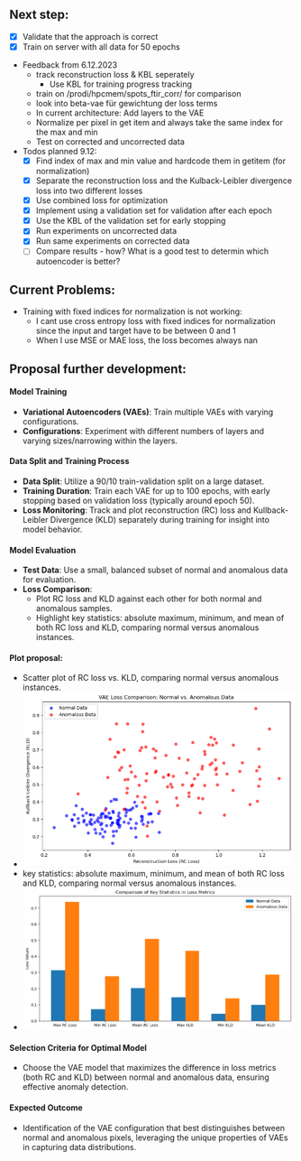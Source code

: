 ## Next step:
- [x] Validate that the approach is correct
- [x] Train on server with all data for 50 epochs
- Feedback from 6.12.2023
  - track reconstruction loss & KBL seperately
    - Use KBL for training progress tracking
  - train on /prodi/hpcmem/spots_ftir_corr/ for comparison
  - look into beta-vae für gewichtung der loss terms
  - In current architecture: Add layers to the VAE
  - Normalize per pixel in get item and always take the same index for the max and min
  - Test on corrected and uncorrected data
- Todos planned 9.12:
  - [x] Find index of max and min value and hardcode them in getitem (for normalization)
  - [x] Separate the reconstruction loss and the Kulback-Leibler divergence loss into two different losses
  - [x] Use combined loss for optimization
  - [x] Implement using a validation set for validation after each epoch
  - [x] Use the KBL of the validation set for early stopping
  - [x] Run experiments on uncorrected data
  - [x] Run same experiments on corrected data
  - [ ] Compare results - how? What is a good test to determin which autoencoder is better?

## Current Problems:
- Training with fixed indices for normalization is not working:
  - I cant use cross entropy loss with fixed indices for normalization since the input and target have to be between 0 and 1
  - When I use MSE or MAE loss, the loss becomes always nan

## Proposal further development:

#### Model Training
- **Variational Autoencoders (VAEs)**: Train multiple VAEs with varying configurations.
- **Configurations**: Experiment with different numbers of layers and varying sizes/narrowing within the layers.

#### Data Split and Training Process
- **Data Split**: Utilize a 90/10 train-validation split on a large dataset.
- **Training Duration**: Train each VAE for up to 100 epochs, with early stopping based on validation loss (typically around epoch 50).
- **Loss Monitoring**: Track and plot reconstruction (RC) loss and Kullback-Leibler Divergence (KLD) separately during training for insight into model behavior.

#### Model Evaluation
- **Test Data**: Use a small, balanced subset of normal and anomalous data for evaluation.
- **Loss Comparison**:
  - Plot RC loss and KLD against each other for both normal and anomalous samples.
  - Highlight key statistics: absolute maximum, minimum, and mean of both RC loss and KLD, comparing normal versus anomalous instances.

#### Plot proposal:
- Scatter plot of RC loss vs. KLD, comparing normal versus anomalous instances.
- ![plot proposal](docs/proposal/scatter_proposal.png)
- key statistics: absolute maximum, minimum, and mean of both RC loss and KLD, comparing normal versus anomalous instances.
- ![plot proposal](docs/proposal/key_bar_chart_proposal.png)

#### Selection Criteria for Optimal Model
- Choose the VAE model that maximizes the difference in loss metrics (both RC and KLD) between normal and anomalous data, ensuring effective anomaly detection.

#### Expected Outcome
- Identification of the VAE configuration that best distinguishes between normal and anomalous pixels, leveraging the unique properties of VAEs in capturing data distributions.